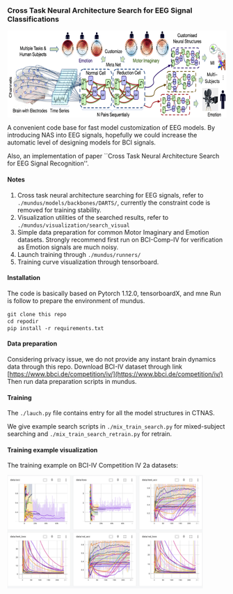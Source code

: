 
### Cross Task Neural Architecture Search for EEG Signal Classifications
<img src=./images/metanet.png width = "700" height = "200"  align=center />

A convenient code base for fast model customization of EEG models. By introducing NAS into EEG signals, hopefully we could increase the automatic  level  of designing models for BCI signals. 

Also, an implementation of paper ``Cross Task Neural Architecture Search for EEG Signal Recognition''.
<div style='display: none'>


If you find this code base is useful for you research, please kindly cite our paper. 
```angular2html

```
</div>



####  Notes

1. Cross task neural architecture searching for EEG signals, refer to ```./mundus/models/backbones/DARTS/```, currently the constraint code is removed for training stability. 
2. Visualization utilities of the searched results, refer to  ```./mundus/visualization/search_visual```
3. Simple data preparation for common Motor Imaginary and Emotion datasets. Strongly recommend first run on BCI-Comp-IV for verification as Emotion signals are much noisy. 
4. Launch training through ```./mundus/runners/```
5. Training curve visualization through tensorboard.

####  Installation

The code is basically based on Pytorch 1.12.0, tensorboardX, and mne
Run is follow to prepare the environment of mundus.
```ssh
git clone this repo
cd repodir
pip install -r requirements.txt
```
####  Data preparation

Considering privacy issue, we do not provide any instant brain dynamics data through this repo.
Download BCI-IV dataset through link [https://www.bbci.de/competition/iv/](https://www.bbci.de/competition/iv/)
Then run data preparation scripts in mundus. 

####  Training

The ```./lauch.py``` file contains entry for all the model structures in CTNAS. 

We give example search scripts in `./mix_train_search.py` for mixed-subject searching and `./mix_train_search_retrain.py` for retrain. 


####  Training example visualization

The training example on BCI-IV Competition IV 2a datasets:

<img src=./images/vis_example.png width = "450" height = "260" alt="图片名称" align=center />


